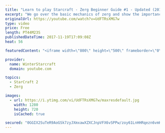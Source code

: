 ```yaml
---
title: "Learn to play Starcraft - Zerg Beginner Guide #1 - Updated (2017)"
excerpt: "We go over the basic mechanics of zerg and show the importance of understanding at least some of what your opponent is doing.  This guide is meant for players with an understanding of the objectives of starcraft but without any strong direction or gameplan, especially for each specific race! -- Watch"
originalUrl: https://youtube.com/watch?v=UdFTRsXMG7w
type: video
price: Free
length: PT44M23S
publishedDateTime: 2017-11-19T17:09:08Z
heat: 56

featuredContent: "<iframe width=\"800\" height=\"500\" frameborder=\"0\" src=\"https://www.youtube.com/embed/UdFTRsXMG7w\" allow=\"accelerometer; autoplay; encrypted-media; gyroscope; picture-in-picture\" allowfullscreen></iframe>"

provider:
  name: WinterStarcraft
  domain: youtube.com

topics:
  - StarCraft 2
  - Zerg

images:
  - url: https://i.ytimg.com/vi/UdFTRsXMG7w/maxresdefault.jpg
    width: 1280
    height: 720
    isCached: true

secured: "0GGIX2SuTeR9AoGSk7zyJXmxawXZXCJnpVFX6vSPPw/zoy61LnHHRqezn6vmH1YKPNig9bl0tsY4yf/0/m6lkYI5gnGCOgB4SVMzdEEXZHtfaPwoOnXKLHU1mJ/9ZpNb12NoEztoRX+HzreUJsPK4k+muaoQq7RxDJn+krYbhwv7yEasvWrPuok5S5VWbTs39p5WhAbDY9QIHS2PuAmkyFPg0AxwjssK4PTObBbgPJU2nMrkeGfYD2on+xONDZFcn+i48i3DqMLn9iri+mAvSPYnwLl/+6HjaJM1fxl3IxU9FSML93yAy9n/4NqbeBdaMJXGHvURSWIlZ3niXKDMd/LspvveV78MFFEA0bn7Lp2M7alr2ihlaPC6yBj7JMJ64WtJf4S9h0nJVmizJmsYG2mwkyLwU281kUD8sWbQfmatWcUI129jkfodARAyJq5R;wMkPCN/xzRpQbN/jGZOqPw=="
---
```


